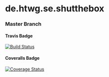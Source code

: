 # de.htwg.se.shutthebox

### Master Branch

#### Travis Badge
[![Build Status](https://travis-ci.org/LugsoIn2/de.htwg.se.shutthebox.svg?branch=master)](https://travis-ci.org/LugsoIn2/de.htwg.se.shutthebox)

#### Coveralls Badge
[![Coverage Status](https://coveralls.io/repos/github/LugsoIn2/de.htwg.se.shutthebox/badge.svg?branch=master)](https://coveralls.io/github/LugsoIn2/de.htwg.se.shutthebox?branch=master)

